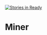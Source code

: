 [![Stories in Ready](https://badge.waffle.io/BaranovMykola/Miner.png?label=ready&title=Ready)](https://waffle.io/BaranovMykola/Miner)
# Miner